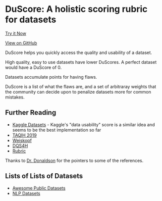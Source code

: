 # DuScore: A holistic scoring rubric for datasets

[Try it Now](http://duscore.treenotation.org/app/)

[View on GitHub](https://github.com/treenotation/duscore)

DuScore helps you quickly access the quality and usability of a dataset.

High quality, easy to use datasets have lower DuScores. A perfect dataset would have a DuScore of 0.

Datasets accumulate points for having flaws.

DuScore is a list of what the flaws are, and a set of arbitraray weights that the community can decide upon to penalize datasets more for common mistakes.

## Further Reading

- [Kaggle Datasets](https://www.kaggle.com/product-feedback/93922) - Kaggle's "data usability" score is a similar idea and seems to be the best implementation so far
- [TAQIH 2019](https://www.sciencedirect.com/science/article/pii/S0169260718304188)
- [Weiskopf](https://egems.academyhealth.org/articles/10.5334/egems.218/)
- [DQS4H](https://www.i-hd.eu/index.cfm/services/dqs4h/)
- [Rubric](https://en.wikipedia.org/wiki/Rubric_(academic))

Thanks to [Dr. Donaldson](http://wphomes.soic.indiana.edu/drdonald/) for the pointers to some of the references.

## Lists of Lists of Datasets

- [Awesome Public Datasets](https://github.com/awesomedata/awesome-public-datasets)
- [NLP Datasets](https://github.com/niderhoff/nlp-datasets)
